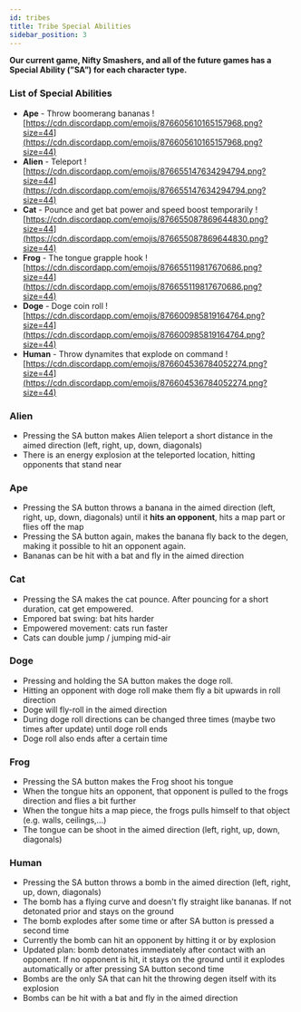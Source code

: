 ```yaml
---
id: tribes
title: Tribe Special Abilities
sidebar_position: 3
---
```


**Our current game, Nifty Smashers, and all of the future games has a Special Ability (”SA”) for each character type.**

### List of Special Abilities

- **Ape** - Throw boomerang bananas ![https://cdn.discordapp.com/emojis/876605610165157968.png?size=44](https://cdn.discordapp.com/emojis/876605610165157968.png?size=44)
- **Alien** - Teleport ![https://cdn.discordapp.com/emojis/876655147634294794.png?size=44](https://cdn.discordapp.com/emojis/876655147634294794.png?size=44)
- **Cat** - Pounce and get bat power and speed boost temporarily ![https://cdn.discordapp.com/emojis/876655087869644830.png?size=44](https://cdn.discordapp.com/emojis/876655087869644830.png?size=44)
- **Frog** - The tongue grapple hook ![https://cdn.discordapp.com/emojis/876655119817670686.png?size=44](https://cdn.discordapp.com/emojis/876655119817670686.png?size=44)
- **Doge** - Doge coin roll ![https://cdn.discordapp.com/emojis/876600985819164764.png?size=44](https://cdn.discordapp.com/emojis/876600985819164764.png?size=44)
- **Human** - Throw dynamites that explode on command ![https://cdn.discordapp.com/emojis/876604536784052274.png?size=44](https://cdn.discordapp.com/emojis/876604536784052274.png?size=44)

### Alien

- Pressing the SA button makes Alien teleport a short distance in the aimed direction (left, right, up, down, diagonals)
- There is an energy explosion at the teleported location, hitting opponents that stand near

### Ape

- Pressing the SA button throws a banana in the aimed direction (left, right, up, down, diagonals) until it **hits an opponent**, hits a map part or flies off the map
- Pressing the SA button again, makes the banana fly back to the degen, making it possible to hit an opponent again.
- Bananas can be hit with a bat and fly in the aimed direction

### Cat

- Pressing the SA makes the cat pounce. After pouncing for a short duration, cat get empowered.
- Empored bat swing: bat hits harder
- Empowered movement: cats run faster
- Cats can double jump / jumping mid-air

### Doge

- Pressing and holding the SA button makes the doge roll.
- Hitting an opponent with doge roll make them fly a bit upwards in roll direction
- Doge will fly-roll in the aimed direction
- During doge roll directions can be changed three times (maybe two times after update) until doge roll ends
- Doge roll also ends after a certain time

### Frog

- Pressing the SA button makes the Frog shoot his tongue
- When the tongue hits an opponent, that opponent is pulled to the frogs direction and flies a bit further
- When the tongue hits a map piece, the frogs pulls himself to that object (e.g. walls, ceilings,...)
- The tongue can be shoot in the aimed direction (left, right, up, down, diagonals)

### Human

- Pressing the SA button throws a bomb in the aimed direction (left, right, up, down, diagonals)
- The bomb has a flying curve and doesn't fly straight like bananas. If not detonated prior and stays on the ground
- The bomb explodes after some time or after SA button is pressed a second time
- Currently the bomb can hit an opponent by hitting it or by explosion
- Updated plan: bomb detonates immediately after contact with an opponent. If no opponent is hit, it stays on the ground until it explodes automatically or after pressing SA button second time
- Bombs are the only SA that can hit the throwing degen itself with its explosion
- Bombs can be hit with a bat and fly in the aimed direction
